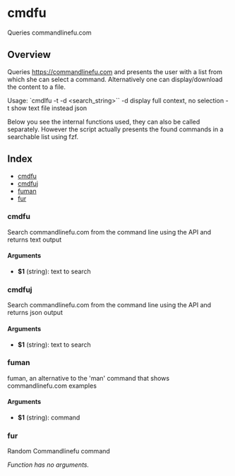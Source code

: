 # cmdfu

Queries commandlinefu.com

## Overview

Queries https://commandlinefu.com and presents the user with a list from which she can select a command. Alternatively one can display/download the content to a file.

Usage: `cmdlfu -t -d <search_string>``
-d display full context, no selection
-t show text file instead json

Below you see the internal functions used, they can also be called separately. However the script actually presents the found commands in a searchable list using fzf.

## Index

* [cmdfu](#cmdfu)
* [cmdfuj](#cmdfuj)
* [fuman](#fuman)
* [fur](#fur)

### cmdfu

Search commandlinefu.com from the command line using the API and returns text output

#### Arguments

* **$1** (string): text to search

### cmdfuj

Search commandlinefu.com from the command line using the API and returns json output

#### Arguments

* **$1** (string): text to search

### fuman

fuman, an alternative to the 'man' command that shows commandlinefu.com examples

#### Arguments

* **$1** (string): command

### fur

Random Commandlinefu command

_Function has no arguments._

